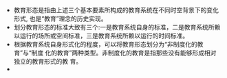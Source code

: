 - 教育形态是指由上述三个基本要素所构成的教育系统在不同时空背景下的变化形式,
  也是“教育”理念的历史实现。
- 划分教育形态的标准大致有三个:一是教育系统自身的标准，二是教育系统所赖以运行的场所或空间标准，三是教育系统所赖以运行的时间标准。
- 根据教育系统自身形式化的程度，可以将教育形态划分为“非制度化的教育”与“制度
  化的教育”两种类型。非制度化的教育是指那些没有能够形成相对独立的教育形式的教
  育。
-